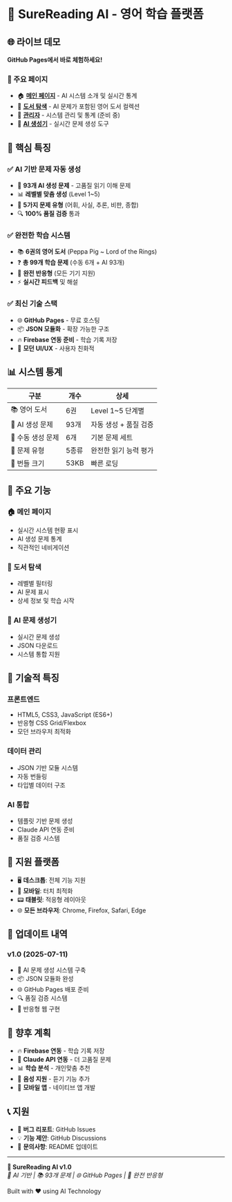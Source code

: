 # 🚀 SureReading AI - 영어 학습 플랫폼

## 🌐 라이브 데모
**GitHub Pages에서 바로 체험하세요!**

### 📱 주요 페이지
- 🏠 **[메인 페이지](./index.html)** - AI 시스템 소개 및 실시간 통계
- 📖 **[도서 탐색](./books.html)** - AI 문제가 포함된 영어 도서 컬렉션
- 🔧 **[관리자](./admin.html)** - 시스템 관리 및 통계 (준비 중)
- 🤖 **[AI 생성기](./generator.html)** - 실시간 문제 생성 도구

## 🎯 핵심 특징

### ✅ **AI 기반 문제 자동 생성**
- 🤖 **93개 AI 생성 문제** - 고품질 읽기 이해 문제
- 📊 **레벨별 맞춤 생성** (Level 1~5)
- 🎯 **5가지 문제 유형** (어휘, 사실, 추론, 비판, 종합)
- 🔍 **100% 품질 검증** 통과

### ✅ **완전한 학습 시스템**
- 📚 **6권의 영어 도서** (Peppa Pig ~ Lord of the Rings)
- ❓ **총 99개 학습 문제** (수동 6개 + AI 93개)
- 📱 **완전 반응형** (모든 기기 지원)
- ⚡ **실시간 피드백** 및 해설

### ✅ **최신 기술 스택**
- 🌐 **GitHub Pages** - 무료 호스팅
- 📦 **JSON 모듈화** - 확장 가능한 구조
- 🔥 **Firebase 연동 준비** - 학습 기록 저장
- 🎨 **모던 UI/UX** - 사용자 친화적

## 📊 시스템 통계

| 구분 | 개수 | 상세 |
|------|------|------|
| 📚 영어 도서 | 6권 | Level 1~5 단계별 |
| 🤖 AI 생성 문제 | 93개 | 자동 생성 + 품질 검증 |
| 📝 수동 생성 문제 | 6개 | 기본 문제 세트 |
| 🎯 문제 유형 | 5종류 | 완전한 읽기 능력 평가 |
| 💾 번들 크기 | 53KB | 빠른 로딩 |

## 🚀 주요 기능

### 🏠 **메인 페이지**
- 실시간 시스템 현황 표시
- AI 생성 문제 통계
- 직관적인 네비게이션

### 📖 **도서 탐색**
- 레벨별 필터링
- AI 문제 표시
- 상세 정보 및 학습 시작

### 🤖 **AI 문제 생성기**
- 실시간 문제 생성
- JSON 다운로드
- 시스템 통합 지원

## 🔧 기술적 특징

### **프론트엔드**
- HTML5, CSS3, JavaScript (ES6+)
- 반응형 CSS Grid/Flexbox
- 모던 브라우저 최적화

### **데이터 관리**
- JSON 기반 모듈 시스템
- 자동 번들링
- 타입별 데이터 구조

### **AI 통합**
- 템플릿 기반 문제 생성
- Claude API 연동 준비
- 품질 검증 시스템

## 📱 지원 플랫폼

- 🖥️ **데스크톱**: 전체 기능 지원
- 📱 **모바일**: 터치 최적화
- 📟 **태블릿**: 적응형 레이아웃
- 🌐 **모든 브라우저**: Chrome, Firefox, Safari, Edge

## 🎊 업데이트 내역

### v1.0 (2025-07-11)
- 🤖 AI 문제 생성 시스템 구축
- 📦 JSON 모듈화 완성
- 🌐 GitHub Pages 배포 준비
- 🔍 품질 검증 시스템
- 📱 반응형 웹 구현

## 🔮 향후 계획

- 🔥 **Firebase 연동** - 학습 기록 저장
- 🤖 **Claude API 연동** - 더 고품질 문제
- 📊 **학습 분석** - 개인맞춤 추천
- 🎵 **음성 지원** - 듣기 기능 추가
- 📱 **모바일 앱** - 네이티브 앱 개발

## 📞 지원

- 🐛 **버그 리포트**: GitHub Issues
- 💡 **기능 제안**: GitHub Discussions
- 📧 **문의사항**: README 업데이트

---

**🚀 SureReading AI v1.0**  
*🤖 AI 기반 | 📚 93개 문제 | 🌐 GitHub Pages | 📱 완전 반응형*

Built with ❤️ using AI Technology
